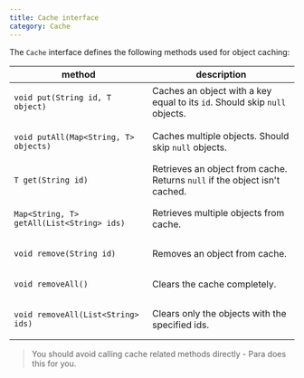 ```yaml
---
title: Cache interface
category: Cache
---
```


The `Cache` interface defines the following methods used for object caching:

<table class="table table-striped">
	<thead>
		<tr>
			<th>method</th>
			<th>description</th>
		</tr>
	</thead>
	<tbody>
		<tr><td>

`void put(String id, T object)`</td><td> Caches an object with a key equal to its `id`. Should skip `null` objects.</td></tr>
		<tr><td>

`void putAll(Map<String, T> objects)`</td><td> Caches multiple objects. Should skip `null` objects.</td></tr>
		<tr><td>

`T get(String id)`</td><td> Retrieves an object from cache. Returns `null` if the object isn't cached.</td></tr>
		<tr><td>

`Map<String, T> getAll(List<String> ids)`</td><td> Retrieves multiple objects from cache.</td></tr>
		<tr><td>

`void remove(String id)`</td><td> Removes an object from cache.</td></tr>
		<tr><td>

`void removeAll()`</td><td> Clears the cache completely.</td></tr>
		<tr><td>

`void removeAll(List<String> ids)`</td><td> Clears only the objects with the specified ids.</td></tr>
	</tbody>
</table>

> You should avoid calling cache related methods directly - Para does this for you.
